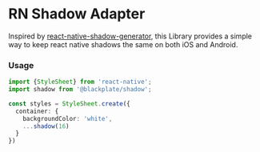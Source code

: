 # RN Shadow Adapter

Inspired by [react-native-shadow-generator], this Library provides a simple way to keep react native shadows the same on both iOS and Android.

### Usage

```typescript
import {StyleSheet} from 'react-native';
import shadow from '@blackplate/shadow';

const styles = StyleSheet.create({
  container: {
    backgroundColor: 'white',
    ...shadow(16)
  }
})
```

[react-native-shadow-generator]: https://ethercreative.github.io/react-native-shadow-generator/
